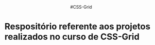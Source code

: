  <p align="center">#CSS-Grid</p>
<h1>Respositório referente aos projetos realizados no curso de CSS-Grid</h1>
